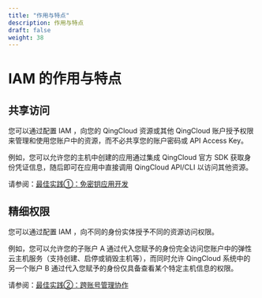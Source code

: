 ```yaml
---
title: "作用与特点"
description: 作用与特点
draft: false
weight: 38
---
```


# IAM 的作用与特点

## 共享访问

您可以通过配置 IAM ，向您的 QingCloud 资源或其他 QingCloud 账户授予权限来管理和使用您账户中的资源，而不必共享您的账户密码或 API Access Key。

例如，您可以允许您的主机中创建的应用通过集成 QingCloud 官方 SDK 获取身份凭证信息，随后即可在应用中直接调用 QingCloud API/CLI 以访问其他资源。

请参阅：[最佳实践①：免密钥应用开发](scenes.html#最佳实践①：免密钥应用开发)

## 精细权限

您可以通过配置 IAM ，向不同的身份实体授予不同的资源访问权限。

例如，您可以允许您的子账户 A 通过代入您赋予的身份完全访问您账户中的弹性云主机服务（支持创建、启停或销毁主机等），而同时允许 QingCloud 系统中的另一个账户 B 通过代入您赋予的身份仅具备查看某个特定主机信息的权限。

请参阅：[最佳实践②：跨账号管理协作](scenes.html#最佳实践②：跨账号管理协作)